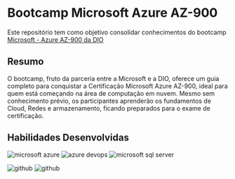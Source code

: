# Bootcamp Microsoft Azure AZ-900

Este repositório tem como objetivo consolidar conhecimentos do bootcamp [Microsoft - Azure AZ-900 da DIO](https://web.dio.me/track/microsoft-azure-az-900)

## Resumo
O bootcamp, fruto da parceria entre a Microsoft e a DIO, oferece um guia completo para conquistar a Certificação Microsoft Azure AZ-900, ideal para quem está começando na área de computação em nuvem. Mesmo sem conhecimento prévio, os participantes aprenderão os fundamentos de Cloud, Redes e armazenamento, ficando preparados para o exame de certificação.

## Habilidades Desenvolvidas
![microsoft azure](https://img.shields.io/badge/microsoft%20azure-0089D6?style=for-the-badge&logo=microsoft-azure&logoColor=white)
![azure devops](https://img.shields.io/badge/Azure_DevOps-0078D7?style=for-the-badge&logo=azure-devops&logoColor=white)
![microsoft sql server](https://img.shields.io/badge/Microsoft%20SQL%20Server-CC2927?style=for-the-badge&logo=microsoft%20sql%20server&logoColor=white)

![github](https://img.shields.io/badge/GitHub-100000?style=for-the-badge&logo=github&logoColor=white)
![github](https://img.shields.io/badge/Markdown-000000?style=for-the-badge&logo=markdown&logoColor=white)